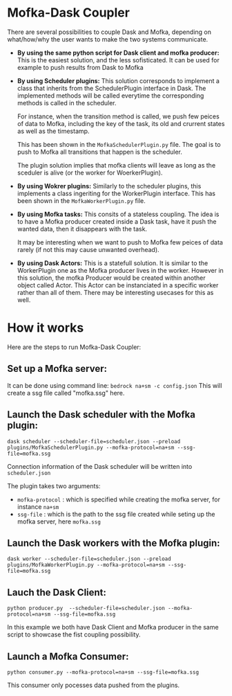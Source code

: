 # Mofka-Dask Coupler

There are several possibilities to couple Dask and Mofka, depending on what/how/why the user wants to make the
two systems communicate.

- **By using the same python script for Dask client and mofka producer:**
  This is the easiest solution, and the less sofisticated. It can be used for example to push results from Dask to Mofka

- **By using Scheduler plugins:**
  This solution corresponds to implement a class that inherits from the SchedulerPlugin interface in Dask.
  The implemented methods will be called everytime the corresponding methods is called in the scheduler.

  For instance, when the transition method is called, we push few peices of data to Mofka, including the key
  of the task, its old and crurrent states as well as the timestamp.

  This has been shown in the `MofkaSchedulerPlugin.py` file. The goal is to push to Mofka all transitions that happen
  is the scheduler.

  The plugin solution implies that mofka clients will leave as long as the sceduler is alive (or the worker for WoerkerPlugin).

- **By using Wokrer plugins:**
  Similarly to the scheduler plugins, this implements a class ingeriting for the WorkerPlugin interface.
  This has been shown in the `MofkaWorkerPlugin.py` file.

- **By using Mofka tasks:**
  This consits of a stateless coupling. The idea is to have a Mofka producer created inside a Dask task, have it push the wanted
  data, then it disappears with the task.

  It may be interesting when we want to push to Mofka few peices of data rarely (if not this may cause unwanted overhead).

- **By using Dask Actors:**
  This is a statefull solution. It is similar to the WorkerPlugin one as the Mofka producer lives in the worker. However in this solution,
  the mofka Producer would be created within another object called Actor. This Actor can be instanciated in a specific worker rather than all
  of them.
  There may be interesting usecases for this as well.


# How it works
Here are the steps to run Mofka-Dask Coupler:

## Set up a Mofka server:

It can be done using command line:
`bedrock na+sm -c config.json`
This will create a ssg file called "mofka.ssg" here.

## Launch the Dask scheduler with the Mofka plugin:

`dask scheduler --scheduler-file=scheduler.json --preload plugins/MofkaSchedulerPlugin.py --mofka-protocol=na+sm --ssg-file=mofka.ssg`

Connection information of the Dask scheduler will be written into `scheduler.json`

The plugin takes two arguments:

 - `mofka-protocol` : which is specified while creating the mofka server, for instance `na+sm`
 - `ssg-file` : which is the path to the ssg file created while seting up the mofka server, here `mofka.ssg`

## Launch the Dask workers with the Mofka plugin:

`dask worker --scheduler-file=scheduler.json --preload plugins/MofkaWorkerPlugin.py --mofka-protocol=na+sm --ssg-file=mofka.ssg`

## Lauch the Dask Client:

`python producer.py  --scheduler-file=scheduler.json --mofka-protocol=na+sm --ssg-file=mofka.ssg`

In this example we both have Dask Client and Mofka producer in the same script to showcase the fist coupling possibility.

## Launch a Mofka Consumer:

`python consumer.py --mofka-protocol=na+sm --ssg-file=mofka.ssg`

This consumer only pocesses data pushed from the plugins.

